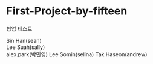 # First-Project-by-fifteen
협업 테스트

Sin Han(sean)  
Lee Suah(sally)  
alex.park(박민영)
Lee Somin(selina)
Tak Haseon(andrew)

